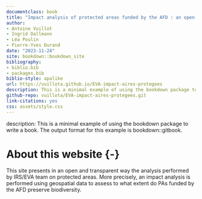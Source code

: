 ```yaml
--- 
documentclass: book
title: "Impact analysis of protected areas funded by the AFD : an open-guide for reproductibility"
author: 
- Antoine Vuillot
- Ingrid Dallmann
- Léa Poulin
- Pierre-Yves Durand
date: "2023-11-24"
site: bookdown::bookdown_site
bibliography: 
- biblio.bib
- packages.bib
biblio-style: apalike
url: https://vuillota.github.io/EVA-impact-aires-protegees
description: This is a minimal example of using the bookdown package to write a book. The output format for this example is bookdown::gitbook.
github-repo: vuillota/EVA-impact-aires-protegees.git
link-citations: yes
css: assets/style.css
---
```


description: This is a minimal example of using the bookdown package to write a book.
  The output format for this example is bookdown::gitbook.

# About this website {-}

This site presents in an open and transparent way the analysis performed by IRS/EVA team on protected areas. More precisely, an impact analysis is performed using geospatial data to assess to what extent do PAs funded by the AFD preserve biodiversity.
